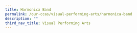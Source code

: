 ```yaml
---
title: Harmonica Band
permalink: /our-ccas/visual-performing-arts/harmonica-band
description: ""
third_nav_title: Visual Performing Arts
---
```

